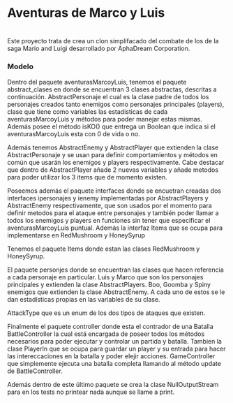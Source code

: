 # Aventuras de Marco y Luis

#
Este proyecto trata de crea un clon simplifacado del combate de los
de la saga Mario and Luigi desarrollado por AphaDream Corporation. 

### Modelo
Dentro del paquete aventurasMarcoyLuis, tenemos el paquete abstract_clases en donde 
se encuentran 3 clases abstractas, descritas a continuación. AbstractPersonaje
el cual es la clase padre de todos los personajes creados tanto enemigos como 
personajes principales (players), clase que tiene como variables las 
estadisticas de cada aventurasMarcoyLuis y métodos para poder manejar estas mismas.
Además posee el método isKO() que entrega un Boolean que indica si el aventurasMarcoyLuis 
esta con 0 de vida o no. 

Además tenemos AbstractEnemy y AbstractPlayer que extienden la clase 
AbstractPersonaje y se usan para definir comportamientos y métodos en común
que usarán los enemigos y players respectivamente. Cabe destacar que 
dentro de AbstractPlayer añade 2 nuevas variables y añade metodos para 
poder utilizar los 3 items que de momento existen. 

Poseemos además el paquete interfaces donde se encuetran creadas dos interfaces
ipersonajes y ienemy implementadas por AbstractPlayers y AbstractEnemy
respectivamente, que son usados por el momento para definir metodos para 
el ataque entre personajes y también poder llamar a todos los enemigos y players 
en funciones sin tener que especificar el aventurasMarcoyLuis puntual. Además la interfaz Items
que se ocupa para implementarse en RedMushroom y HoneySyrup

Tenemos el paquete Items donde estan las clases RedMushroom y HoneySyrup.

El paquete personjes donde se encuentran las clases que hacen referencia a cada personaje en 
particular. Luis y Marco que son los personajes principales y extienden 
la clase AbstractPlayers. Boo, Goomba y Spiny enemigos que extienden la 
clase AbstractEnemy. A cada uno de estos se le dan estadísticas propias en 
las variables de su clase. 

AttackType que es un enum de los dos tipos de ataques que existen.

Finalmente el paquete controller donde esta el contrador de una Batalla BattleController 
la cual está encargada
de poseer todos los métodos necesarios para poder ejecutar y controlar un partida y batalla.
Tambien la clase PlayerIn que se ocupa para guardar un player y su entrada para hacer las 
intereccaciones en la batalla y poder elejir acciones. GameController que simplemente ejecuta
una batalla completa llamando al método update de BattleController. 

Además dentro de este último paquete se crea la clase NullOutputStream para en los tests no
printear nada aunque se llame a print. 



